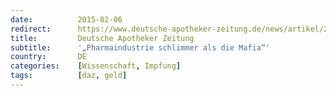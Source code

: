 ```yaml
---
date:          2015-02-06
redirect:      https://www.deutsche-apotheker-zeitung.de/news/artikel/2015/02/06/pharmaindustrie-schlimmer-als-die-mafia
title:         Deutsche Apotheker Zeitung
subtitle:      '„Pharmaindustrie schlimmer als die Mafia“'
country:       DE
categories:    [Wissenschaft, Impfung]
tags:          [daz, geld]
---
```

